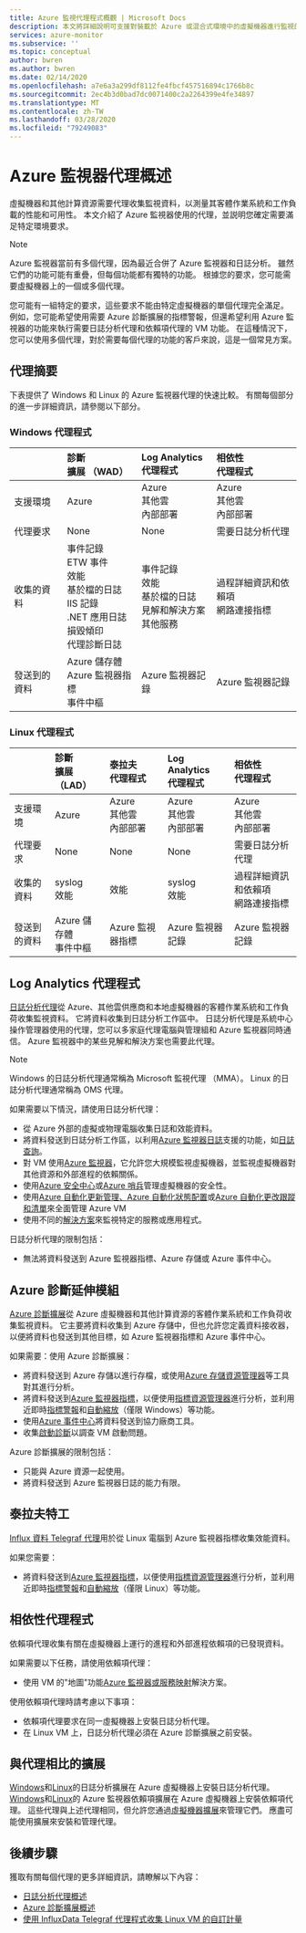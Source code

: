 ```yaml
---
title: Azure 監視代理程式概觀 | Microsoft Docs
description: 本文將詳細說明可支援對裝載於 Azure 或混合式環境中的虛擬機器進行監視的 Azure 代理程式。
services: azure-monitor
ms.subservice: ''
ms.topic: conceptual
author: bwren
ms.author: bwren
ms.date: 02/14/2020
ms.openlocfilehash: a7e6a3a299df8112fe4fbcf457516894c1766b8c
ms.sourcegitcommit: 2ec4b3d0bad7dc0071400c2a2264399e4fe34897
ms.translationtype: MT
ms.contentlocale: zh-TW
ms.lasthandoff: 03/28/2020
ms.locfileid: "79249083"
---
```

# <a name="overview-of-azure-monitor-agents"></a>Azure 監視器代理概述

虛擬機器和其他計算資源需要代理收集監視資料，以測量其客體作業系統和工作負載的性能和可用性。 本文介紹了 Azure 監視器使用的代理，並説明您確定需要滿足特定環境要求。

> [!NOTE]
> Azure 監視器當前有多個代理，因為最近合併了 Azure 監視器和日誌分析。 雖然它們的功能可能有重疊，但每個功能都有獨特的功能。 根據您的要求，您可能需要虛擬機器上的一個或多個代理。 

您可能有一組特定的要求，這些要求不能由特定虛擬機器的單個代理完全滿足。 例如，您可能希望使用需要 Azure 診斷擴展的指標警報，但還希望利用 Azure 監視器的功能來執行需要日誌分析代理和依賴項代理的 VM 功能。 在這種情況下，您可以使用多個代理，對於需要每個代理的功能的客戶來說，這是一個常見方案。

## <a name="summary-of-agents"></a>代理摘要

下表提供了 Windows 和 Linux 的 Azure 監視器代理的快速比較。 有關每個部分的進一步詳細資訊，請參閱以下部分。 

### <a name="windows-agents"></a>Windows 代理程式

| | 診斷<br>擴展 （WAD） | Log Analytics<br>代理程式 | 相依性<br>代理程式 |
|:---|:---|:---|:---|
| 支援環境 | Azure | Azure<br>其他雲<br>內部部署 | Azure<br>其他雲<br>內部部署 | 
| 代理要求  | None | None | 需要日誌分析代理 |
| 收集的資料 | 事件記錄<br>ETW 事件<br>效能<br>基於檔的日誌<br>IIS 記錄<br>.NET 應用日誌<br>損毀傾印<br>代理診斷日誌 | 事件記錄<br>效能<IIS logs><br>基於檔的日誌<br>見解和解決方案<br>其他服務 | 過程詳細資訊和依賴項<br>網路連接指標 |
| 發送到的資料 | Azure 儲存體<br>Azure 監視器指標<br>事件中樞 | Azure 監視器記錄 | Azure 監視器記錄 |


### <a name="linux-agents"></a>Linux 代理程式

| | 診斷<br>擴展（LAD） | 泰拉夫<br>代理程式 | Log Analytics<br>代理程式 | 相依性<br>代理程式 |
|:---|:---|:---|:---|:---|
| 支援環境 | Azure | Azure<br>其他雲<br>內部部署 | Azure<br>其他雲<br>內部部署 | Azure<br>其他雲<br>內部部署 |
| 代理要求  | None | None | None | 需要日誌分析代理 |
| 收集的資料 | syslog<br>效能 | 效能 | syslog<br>效能| 過程詳細資訊和依賴項<br>網路連接指標 |
| 發送到的資料 | Azure 儲存體<br>事件中樞 | Azure 監視器指標 | Azure 監視器記錄 | Azure 監視器記錄 |

## <a name="log-analytics-agent"></a>Log Analytics 代理程式

[日誌分析代理](log-analytics-agent.md)從 Azure、其他雲供應商和本地虛擬機器的客體作業系統和工作負荷收集監視資料。 它將資料收集到日誌分析工作區中。 日誌分析代理是系統中心操作管理器使用的代理，您可以多家庭代理電腦與管理組和 Azure 監視器同時通信。 Azure 監視器中的某些見解和解決方案也需要此代理。


> [!NOTE]
> Windows 的日誌分析代理通常稱為 Microsoft 監視代理 （MMA）。 Linux 的日誌分析代理通常稱為 OMS 代理。



如果需要以下情況，請使用日誌分析代理：

* 從 Azure 外部的虛擬或物理電腦收集日誌和效能資料。 
* 將資料發送到日誌分析工作區，以利用[Azure 監視器日誌](data-platform-logs.md#what-can-you-do-with-azure-monitor-logs)支援的功能，如[日誌查詢](../log-query/log-query-overview.md)。
* 對 VM 使用[Azure 監視器](../insights/vminsights-overview.md)，它允許您大規模監視虛擬機器，並監視虛擬機器對其他資源和外部進程的依賴關係。  
* 使用[Azure 安全中心](../../security-center/security-center-intro.md)或[Azure 哨兵](../../sentinel/overview.md)管理虛擬機器的安全性。
* 使用[Azure 自動化更新管理](../../automation/automation-update-management.md)[、Azure 自動化狀態配置](../../automation/automation-dsc-overview.md)或[Azure 自動化更改跟蹤和清單](../../automation/change-tracking.md)來全面管理 Azure VM
* 使用不同的[解決方案](../monitor-reference.md#insights-and-core-solutions)來監視特定的服務或應用程式。

日誌分析代理的限制包括：

- 無法將資料發送到 Azure 監視器指標、Azure 存儲或 Azure 事件中心。

## <a name="azure-diagnostics-extension"></a>Azure 診斷延伸模組

[Azure 診斷擴展](diagnostics-extension-overview.md)從 Azure 虛擬機器和其他計算資源的客體作業系統和工作負荷收集監視資料。 它主要將資料收集到 Azure 存儲中，但也允許您定義資料接收器，以便將資料也發送到其他目標，如 Azure 監視器指標和 Azure 事件中心。

如果需要：使用 Azure 診斷擴展：

- 將資料發送到 Azure 存儲以進行存檔，或使用[Azure 存儲資源管理器](../../vs-azure-tools-storage-manage-with-storage-explorer.md)等工具對其進行分析。
- 將資料發送到[Azure 監視器指標](data-platform-metrics.md)，以便使用[指標資源管理器](metrics-getting-started.md)進行分析，並利用近即時[指標警報](../../azure-monitor/platform/alerts-metric-overview.md)和[自動縮放](autoscale-overview.md)（僅限 Windows）等功能。
- 使用[Azure 事件中心](diagnostics-extension-stream-event-hubs.md)將資料發送到協力廠商工具。
- 收集[啟動診斷](../../virtual-machines/troubleshooting/boot-diagnostics.md)以調查 VM 啟動問題。

Azure 診斷擴展的限制包括：

- 只能與 Azure 資源一起使用。
- 將資料發送到 Azure 監視器日誌的能力有限。

## <a name="telegraf-agent"></a>泰拉夫特工

[Influx 資料 Telegraf 代理](collect-custom-metrics-linux-telegraf.md)用於從 Linux 電腦到 Azure 監視器指標收集效能資料。

如果您需要：

* 將資料發送到[Azure 監視器指標](data-platform-metrics.md)，以便使用[指標資源管理器](metrics-getting-started.md)進行分析，並利用近即時[指標警報](../../azure-monitor/platform/alerts-metric-overview.md)和[自動縮放](autoscale-overview.md)（僅限 Linux）等功能。 



## <a name="dependency-agent"></a>相依性代理程式

依賴項代理收集有關在虛擬機器上運行的進程和外部進程依賴項的已發現資料。 

如果需要以下任務，請使用依賴項代理：

* 使用 VM 的"地圖"功能[Azure 監視器](../insights/vminsights-overview.md)[或服務映射](../insights/service-map.md)解決方案。

使用依賴項代理時請考慮以下事項：

- 依賴項代理要求在同一虛擬機器上安裝日誌分析代理。
- 在 Linux VM 上，日誌分析代理必須在 Azure 診斷擴展之前安裝。

## <a name="extensions-compared-to-agents"></a>與代理相比的擴展

[Windows](../../virtual-machines/extensions/oms-windows.md)和[Linux](../../virtual-machines/extensions/oms-linux.md)的日誌分析擴展在 Azure 虛擬機器上安裝日誌分析代理。 [Windows](../../virtual-machines/extensions/agent-dependency-windows.md)和[Linux](../../virtual-machines/extensions/agent-dependency-linux.md)的 Azure 監視器依賴項擴展在 Azure 虛擬機器上安裝依賴項代理。 這些代理與上述代理相同，但允許您通過[虛擬機器擴展](../../virtual-machines/extensions/overview.md)來管理它們。 應盡可能使用擴展來安裝和管理代理。


## <a name="next-steps"></a>後續步驟

獲取有關每個代理的更多詳細資訊，請瞭解以下內容：

- [日誌分析代理概述](log-analytics-agent.md)
- [Azure 診斷擴展概述](diagnostics-extension-overview.md)
- [使用 InfluxData Telegraf 代理程式收集 Linux VM 的自訂計量](collect-custom-metrics-linux-telegraf.md)
